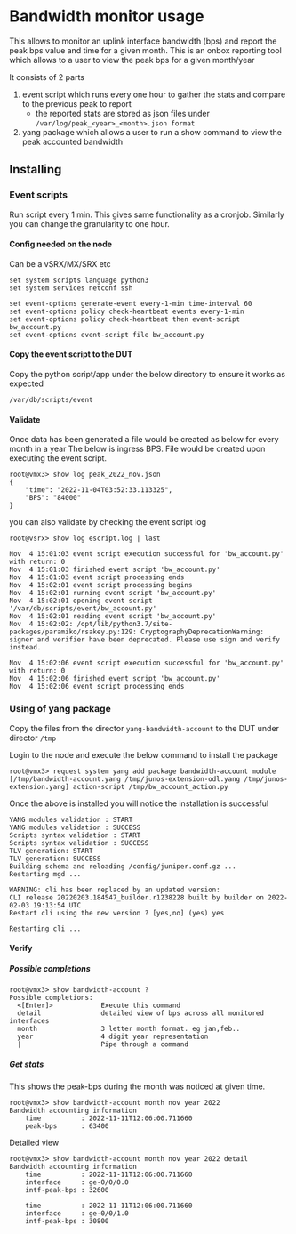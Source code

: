 # Bandwidth monitor usage 
This allows to monitor an uplink interface bandwidth (bps) and report the peak bps value and time for a given month. This is an onbox reporting tool which allows to a user to view the peak bps for a given month/year

It consists of 2 parts
1. event script which runs every one hour to gather the stats and compare to the previous peak to report
    - the reported stats are stored as json files under `/var/log/peak_<year>_<month>.json format`
2. yang package which allows a user to run a show command to view the peak accounted bandwidth

## Installing 

### Event scripts
Run script every 1 min. This gives same functionality as a cronjob. Similarly you can change the granularity to one hour.

#### Config needed on the node
Can be a vSRX/MX/SRX etc 

```
set system scripts language python3
set system services netconf ssh

set event-options generate-event every-1-min time-interval 60
set event-options policy check-heartbeat events every-1-min
set event-options policy check-heartbeat then event-script bw_account.py
set event-options event-script file bw_account.py
```

#### Copy the event script to the DUT
Copy the python script/app under the below directory to ensure it works as expected 
```
/var/db/scripts/event
```

#### Validate
Once data has been generated a file would be created as below for every month in a year
The below is ingress BPS. File would be created upon executing the event script. 
```
root@vmx3> show log peak_2022_nov.json
{
    "time": "2022-11-04T03:52:33.113325",
    "BPS": "84000"
}
```

you can also validate by checking the event script log 

```
root@vsrx> show log escript.log | last

Nov  4 15:01:03 event script execution successful for 'bw_account.py' with return: 0
Nov  4 15:01:03 finished event script 'bw_account.py'
Nov  4 15:01:03 event script processing ends
Nov  4 15:02:01 event script processing begins
Nov  4 15:02:01 running event script 'bw_account.py'
Nov  4 15:02:01 opening event script '/var/db/scripts/event/bw_account.py'
Nov  4 15:02:01 reading event script 'bw_account.py'
Nov  4 15:02:02: /opt/lib/python3.7/site-packages/paramiko/rsakey.py:129: CryptographyDeprecationWarning: signer and verifier have been deprecated. Please use sign and verify instead.

Nov  4 15:02:06 event script execution successful for 'bw_account.py' with return: 0
Nov  4 15:02:06 finished event script 'bw_account.py'
Nov  4 15:02:06 event script processing ends
```

### Using of yang package
Copy the files from the director `yang-bandwidth-account` to the DUT under director `/tmp`  

Login to the node and execute the below command to install the package

```
root@vmx3> request system yang add package bandwidth-account module [/tmp/bandwidth-account.yang /tmp/junos-extension-odl.yang /tmp/junos-extension.yang] action-script /tmp/bw_account_action.py
```

Once the above is installed you will notice the installation is successful
```
YANG modules validation : START
YANG modules validation : SUCCESS
Scripts syntax validation : START
Scripts syntax validation : SUCCESS
TLV generation: START
TLV generation: SUCCESS
Building schema and reloading /config/juniper.conf.gz ...
Restarting mgd ...

WARNING: cli has been replaced by an updated version:
CLI release 20220203.184547_builder.r1238228 built by builder on 2022-02-03 19:13:54 UTC
Restart cli using the new version ? [yes,no] (yes) yes

Restarting cli ...
```
#### Verify

##### Possible completions
```
root@vmx3> show bandwidth-account ?
Possible completions:
  <[Enter]>            Execute this command
  detail               detailed view of bps across all monitored interfaces
  month                3 letter month format. eg jan,feb..
  year                 4 digit year representation
  |                    Pipe through a command
```

##### Get stats

This shows the peak-bps during the month was noticed at given time.

```
root@vmx3> show bandwidth-account month nov year 2022
Bandwidth accounting information
	time	      : 2022-11-11T12:06:00.711660
	peak-bps      : 63400
```

Detailed view

```
root@vmx3> show bandwidth-account month nov year 2022 detail
Bandwidth accounting information
	time	      : 2022-11-11T12:06:00.711660
	interface     : ge-0/0/0.0
	intf-peak-bps : 32600

	time	      : 2022-11-11T12:06:00.711660
	interface     : ge-0/0/1.0
	intf-peak-bps : 30800

```
